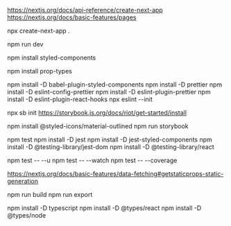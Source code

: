 https://nextjs.org/docs/api-reference/create-next-app
https://nextjs.org/docs/basic-features/pages

npx create-next-app .

npm run dev

npm install styled-components

npm install prop-types

npm install -D babel-plugin-styled-components
npm install -D prettier
npm install -D eslint-config-prettier
npm install -D eslint-plugin-prettier
npm install -D eslint-plugin-react-hooks
npx eslint --init

npx sb init
https://storybook.js.org/docs/riot/get-started/install

npm install @styled-icons/material-outlined
npm run storybook


npm test
npm install -D jest
npm install -D jest-styled-components
npm install -D @testing-library/jest-dom
npm install -D @testing-library/react


npm test -- --u
npm test -- --watch
npm test -- --coverage


https://nextjs.org/docs/basic-features/data-fetching#getstaticprops-static-generation


npm run build
npm run export

npm install -D typescript
npm install -D @types/react
npm install -D @types/node





